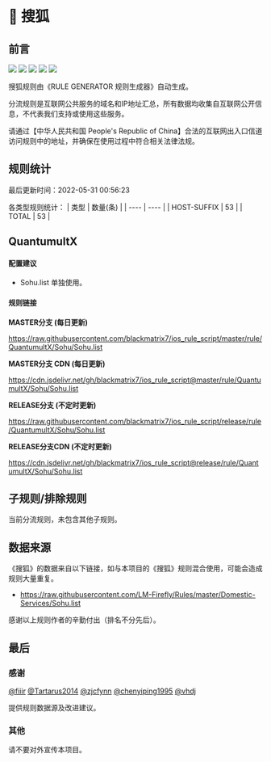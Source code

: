 # 🧸 搜狐

## 前言

![](https://shields.io/badge/-移除重复规则-ff69b4) ![](https://shields.io/badge/-DOMAIN与DOMAIN--SUFFIX合并-green) ![](https://shields.io/badge/-DOMAIN--SUFFIX间合并-critical) ![](https://shields.io/badge/-DOMAIN--SUFFIX与DOMAIN--KEYWORD合并-blue) ![](https://shields.io/badge/-IP--CIDR(6)合并-blueviolet) 

搜狐规则由《RULE GENERATOR 规则生成器》自动生成。

分流规则是互联网公共服务的域名和IP地址汇总，所有数据均收集自互联网公开信息，不代表我们支持或使用这些服务。

请通过【中华人民共和国 People's Republic of China】合法的互联网出入口信道访问规则中的地址，并确保在使用过程中符合相关法律法规。

## 规则统计

最后更新时间：2022-05-31 00:56:23

各类型规则统计：
| 类型 | 数量(条)  | 
| ---- | ----  |
| HOST-SUFFIX | 53  | 
| TOTAL | 53  | 


## QuantumultX 

#### 配置建议
- Sohu.list 单独使用。

#### 规则链接
**MASTER分支 (每日更新)**

https://raw.githubusercontent.com/blackmatrix7/ios_rule_script/master/rule/QuantumultX/Sohu/Sohu.list

**MASTER分支 CDN (每日更新)**

https://cdn.jsdelivr.net/gh/blackmatrix7/ios_rule_script@master/rule/QuantumultX/Sohu/Sohu.list

**RELEASE分支 (不定时更新)**

https://raw.githubusercontent.com/blackmatrix7/ios_rule_script/release/rule/QuantumultX/Sohu/Sohu.list

**RELEASE分支CDN (不定时更新)**

https://cdn.jsdelivr.net/gh/blackmatrix7/ios_rule_script@release/rule/QuantumultX/Sohu/Sohu.list

## 子规则/排除规则


当前分流规则，未包含其他子规则。

## 数据来源

《搜狐》的数据来自以下链接，如与本项目的《搜狐》规则混合使用，可能会造成规则大量重复。

- https://raw.githubusercontent.com/LM-Firefly/Rules/master/Domestic-Services/Sohu.list


感谢以上规则作者的辛勤付出（排名不分先后）。

## 最后

### 感谢

[@fiiir](https://github.com/fiiir) [@Tartarus2014](https://github.com/Tartarus2014) [@zjcfynn](https://github.com/zjcfynn) [@chenyiping1995](https://github.com/chenyiping1995) [@vhdj](https://github.com/vhdj)

提供规则数据源及改进建议。

### 其他

请不要对外宣传本项目。